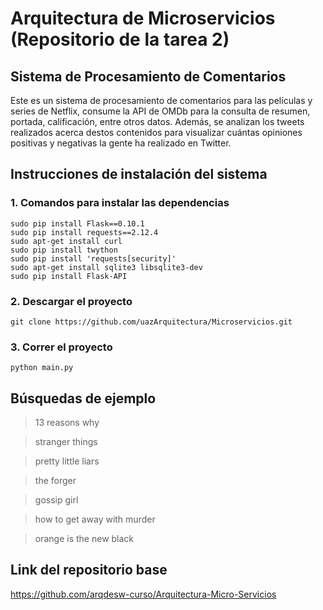 # Arquitectura de Microservicios (Repositorio de la tarea 2)

## Sistema de Procesamiento de Comentarios

Este es un sistema de procesamiento de comentarios para las películas y 
series de Netflix, consume la API de OMDb para la consulta de resumen, 
portada, calificación, entre otros datos. Además, se analizan los tweets 
realizados acerca destos contenidos para visualizar cuántas opiniones 
positivas y negativas la gente ha realizado en Twitter. 

## Instrucciones de instalación del sistema
 
### 1. Comandos para instalar las dependencias
```
sudo pip install Flask==0.10.1  
sudo pip install requests==2.12.4
sudo apt-get install curl
sudo pip install twython
sudo pip install 'requests[security]' 
sudo apt-get install sqlite3 libsqlite3-dev
sudo pip install Flask-API
```

### 2. Descargar el proyecto
```
git clone https://github.com/uazArquitectura/Microservicios.git
```

### 3. Correr el proyecto
```
python main.py
```
## Búsquedas de ejemplo
> 13 reasons why

> stranger things

> pretty little liars

> the forger

> gossip girl

> how to get away with murder

> orange is the new black

## Link del repositorio base
https://github.com/arqdesw-curso/Arquitectura-Micro-Servicios
